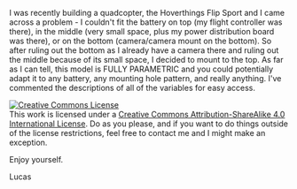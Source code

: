 I was recently building a quadcopter, the Hoverthings Flip Sport and I came across a problem - I couldn't fit the battery on top (my flight controller was there), in the middle (very small space, plus my power distribution board was there), or on the bottom (camera/camera mount on the bottom). So after ruling out the bottom as I already have a camera there and ruling out the middle because of its small space, I decided to mount to the top. As far as I can tell, this model is FULLY PARAMETRIC and you could potentially adapt it to any battery, any mounting hole pattern, and really anything. I've commented the descriptions of all of the variables for easy access.

<a rel="license" href="http://creativecommons.org/licenses/by-sa/4.0/"><img alt="Creative Commons License" style="border-width:0" src="https://i.creativecommons.org/l/by-sa/4.0/88x31.png" /></a><br />This work is licensed under a <a rel="license" href="http://creativecommons.org/licenses/by-sa/4.0/">Creative Commons Attribution-ShareAlike 4.0 International License</a>. Do as you please, and if you want to do things outside of the license restrictions, feel free to contact me and I might make an exception.

Enjoy yourself. 

Lucas
